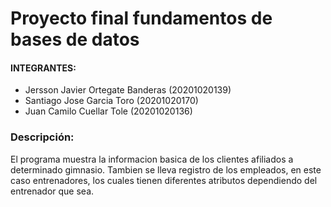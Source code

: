 # Proyecto final fundamentos de bases de datos


<h4>INTEGRANTES: </h4>

  <ul>

   <li>Jersson Javier Ortegate Banderas (20201020139)</li>
   <li>Santiago Jose Garcia Toro (20201020170)</li>
   <li>Juan Camilo Cuellar Tole (20201020136)</li>

  </ul>

<div>
    <h3>Descripción:</h3>
    <p>El programa muestra la informacion basica de los clientes afiliados a determinado gimnasio. Tambien se lleva registro de los empleados, en este caso entrenadores, los cuales tienen diferentes atributos dependiendo del entrenador que sea.</p>

</div>
